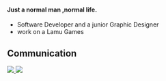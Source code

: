 <h4>Just a normal man ,normal life.</h4>
<ul>
        <li>Software Developer and a junior Graphic Designer</li>
        <li>work on a Lamu Games</li>
</ul>  
<h2> Communication </h2>
 <p>

<a href="mailto:omer.tha.krkll@hotmail.com">
<img src="https://user-images.githubusercontent.com/25087769/87174308-a4680f00-c2df-11ea-90b0-5fa1fa76d2f1.png"/>
</a>
<a href="https://www.youtube.com/channel/UCKRLMszdrd09wyvkVwl-SCg">
<img src="https://user-images.githubusercontent.com/25087769/97784839-5fc7f280-1bb2-11eb-8b1f-c17fc54fb428.png"/>
</a>
